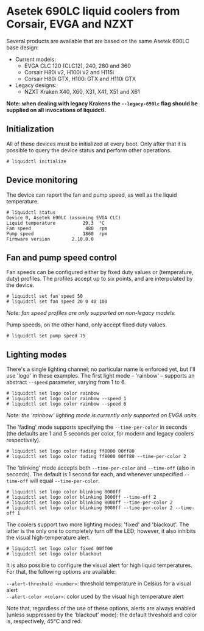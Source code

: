 # Asetek 690LC liquid coolers from Corsair, EVGA and NZXT

Several products are available that are based on the same Asetek 690LC base design:

 - Current models:
    * EVGA CLC 120 (CLC12), 240, 280 and 360
    * Corsair H80i v2, H100i v2 and H115i
    * Corsair H80i GTX, H100i GTX and H110i GTX
 - Legacy designs:
    * NZXT Kraken X40, X60, X31, X41, X51 and X61

**Note: when dealing with legacy Krakens the `--legacy-690lc` flag should be supplied on all invocations of liquidctl.**

## Initialization

All of these devices must be initialized at every boot.  Only after that it is possible to query the device status and perform other operations.

```
# liquidctl initialize
```

## Device monitoring

The device can report the fan and pump speed, as well as the liquid temperature.

```
# liquidctl status
Device 0, Asetek 690LC (assuming EVGA CLC)
Liquid temperature          29.3  °C
Fan speed                    480  rpm
Pump speed                  1860  rpm
Firmware version        2.10.0.0
```

## Fan and pump speed control

Fan speeds can be configured either by fixed duty values or (temperature, duty) profiles.  The profiles accept up to six points, and are interpolated by the device.

```
# liquidctl set fan speed 50
# liquidctl set fan speed 20 0 40 100
```

*Note: fan speed profiles are only supported on non-legacy models.*

Pump speeds, on the other hand, only accept fixed duty values.

```
# liquidctl set pump speed 75
```

## Lighting modes

There's a single lighting channel; no particular name is enforced yet, but I'll use 'logo' in these examples.  The first light mode – 'rainbow' – supports an abstract `--speed` parameter, varying from 1 to 6.

```
# liquidctl set logo color rainbow
# liquidctl set logo color rainbow --speed 1
# liquidctl set logo color rainbow --speed 6
```

*Note: the 'rainbow' lighting mode is currently only supported on EVGA units.*

The 'fading' mode supports specifying the `--time-per-color` in seconds (the defaults are 1 and 5 seconds per color, for modern and legacy coolers respectively).

```
# liquidctl set logo color fading ff8000 00ff80
# liquidctl set logo color fading ff8000 00ff80 --time-per-color 2
```

The 'blinking' mode accepts both `--time-per-color` and `--time-off` (also in seconds).  The default is 1 second for each, and whenever unspecified `--time-off` will equal `--time-per-color`.

```
# liquidctl set logo color blinking 8000ff
# liquidctl set logo color blinking 8000ff --time-off 2
# liquidctl set logo color blinking 8000ff --time-per-color 2
# liquidctl set logo color blinking 8000ff --time-per-color 2 --time-off 1
```

The coolers support two more lighting modes: 'fixed' and 'blackout'.  The latter is the only one to completely turn off the LED; however, it also inhibits the visual high-temperature alert.

```
# liquidctl set logo color fixed 00ff00
# liquidctl set logo color blackout
```

It is also possible to configure the visual alert for high liquid temperatures.  For that, the following options are available:

`--alert-threshold <number>`: threshold temperature in Celsius for a visual alert  
`--alert-color <color>`: color used by the visual high temperature alert

Note that, regardless of the use of these options, alerts are always enabled (unless suppressed by the 'blackout' mode): the default threshold and color is, respectively, 45°C and red.
